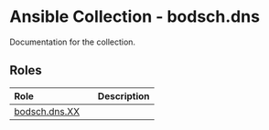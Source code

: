 # Ansible Collection - bodsch.dns

Documentation for the collection.

## Roles

| Role                                                                       | | Description |
|:---------------------------------------------------------------------------| :---- | :---- |
| [bodsch.dns.XX](./roles/XX/README.md)           |       |       |

